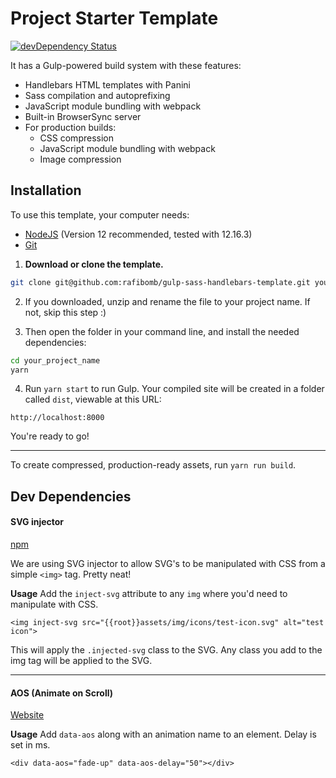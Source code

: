 # Project Starter Template

[![devDependency Status](https://david-dm.org/zurb/foundation-zurb-template/dev-status.svg)](https://david-dm.org/zurb/foundation-zurb-template#info=devDependencies)

It has a Gulp-powered build system with these features:

- Handlebars HTML templates with Panini
- Sass compilation and autoprefixing
- JavaScript module bundling with webpack
- Built-in BrowserSync server
- For production builds:
  - CSS compression
  - JavaScript module bundling with webpack
  - Image compression

## Installation

To use this template, your computer needs:

- [NodeJS](https://nodejs.org/en/) (Version 12 recommended, tested with 12.16.3)
- [Git](https://git-scm.com/)

1. **Download or clone the template.**

```bash
git clone git@github.com:rafibomb/gulp-sass-handlebars-template.git your_project_name
```

2. If you downloaded, unzip and rename the file to your project name. If not, skip this step :)

3. Then open the folder in your command line, and install the needed dependencies:

```bash
cd your_project_name
yarn
```

4. Run `yarn start` to run Gulp. Your compiled site will be created in a folder called `dist`, viewable at this URL:

```
http://localhost:8000
```

You're ready to go!

---

To create compressed, production-ready assets, run `yarn run build`.

## Dev Dependencies

#### SVG injector

[npm](https://www.npmjs.com/package/svg-injector)

We are using SVG injector to allow SVG's to be manipulated with CSS from a simple `<img>` tag. Pretty neat!

**Usage**
Add the `inject-svg` attribute to any `img` where you'd need to manipulate with CSS.

`<img inject-svg src="{{root}}assets/img/icons/test-icon.svg" alt="test icon">`

This will apply the `.injected-svg` class to the SVG. Any class you add to the img tag will be applied to the SVG.

---

#### AOS (Animate on Scroll)

[Website](https://michalsnik.github.io/aos/)

**Usage**
Add `data-aos` along with an animation name to an element. Delay is set in ms.

`<div data-aos="fade-up" data-aos-delay="50"></div>`
